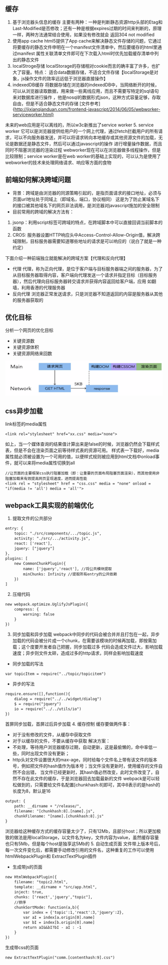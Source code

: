 ## 缓存
1. 基于浏览器头信息的缓存
主要有两种：一种是判断静态资源http头部的Etag和Last-Modified是否修改；还有一种是根据expires过期的时间来判断的，原理一样，两种方法通常结合使用，如果没有修改就会
返回304 not modified
2. 使用app cache
html5提供了App cache来解决静态文件存储的问题，它通过将要缓存的静态文件申明在一个manifest文件清单中，然后要缓存的html里通过manifest
属性关联清单文件即可在下次载入html时优先加载缓存清单中列出的静态文件
3. localStroge存储
localStorage的存储相对cookie而言的确丰富了许多，也扩大了容量。特点：
适合data数据存储，不适合文件存储【localStorage是对象，js操作文件的效率远远低于浏览器直接操作】
4. indexedDB缓存
将数据存储在浏览器的indexedDB中，当网络断开的时候，可以从浏览器读取数据，用来做一些离线应用，而且不需要写特定的sql语句来对数据库进行操作
，他是nosql的数据形式json，这种方式容量足够，存取自由，但是不适合静态文件的存储
[文件参考]{http://jixianqianduan.com/frontend-javascript/2014/06/05/webworker-serviceworker.html}

未来的web应用是可以离线的，所以w3c新推出了service worker
5. service worker
它可以是浏览器提供给用户的一个网上代理，通过fetch拦截用户的所有请求，可以不向服务器发送，并可以将请求转向本地缓存或其他资源文件的加载，无论是数据还是静态文件，然后可以通过javascript的操作
进行增量操作数据，而且同时不阻塞浏览器的渲染过程
webworker现在可以在浏览器做多线程操作，但是比较限制；service worker是在web worker的基础上实现的，可以认为是使用了webworker的技术来处理网络请求、响应等方面的食物

## 前端如何解决跨域问题
- 背景：跨域是由浏览器的同源策略引起的，是指页面请求的接口地址，必须与页面url地址处于同域上（即域名，端口，协议相同）
这是为了防止某域名下的接口被其他域名下的网页非法调用，是浏览器对javascript施加的安全限制
- 目前常用的跨域的解决方法有：
1. jsonp：利用script标签可跨域的特点，在跨域脚本中可以直接回调当前脚本的函数
2. CROS: 服务器设置HTTP响应头中Access-Control-Allow-Origin值，解决跨域限制，目标服务器需要知道哪些地址的请求是可以响应的（说白了就是一种约定）

下面介绍一种前端独立就能解决的跨域方案【代理和反向代理】
- 代理
代理，称为正向代理，是位于客户端与目标服务器端之间的服务器，为了从目标服务器取得内容，客户端向代理发送一个请求并指定目标（目标服务器），然后代理向目标服务器转交请求并获得内容返回给客户端，应用
如翻墙，利用香港的代理服务器
- 反向代理
浏览器正常发送请求，只是浏览器不知道返回的内容是服务器从其他的服务器获取的

## 优化目标
分析一个网页的优化目标
- 关键资源数
- 关键资源体积
- 关键资源网络来回数

![](../image/2.png)

## css异步加载
link标签的media属性
```
<link rel="stylesheet" href="xx.css" media="none">
```
如上，当一个媒体查询的结果值计算出来是false的时候，浏览器仍然会下载样式表，但是不会在渲染页面之前等待样式表的资源可用。
样式表一下载好，media属性就必须被设置为一个可用的值，以便样式规则被应用到html文档中onload事件，就可以来将media属性切换到all
```
//让页面的主要框架css执行阻塞加载（即：让重要的页面布局阻塞页面渲染），而其他使用非阻塞加载来有效提高网页呈现速度，进而提高性能
<link rel = "stylesheet" href = "css.css" media = "none" onload = "if(media != 'all') media = 'all'">
```

## webpack工具实现的前端优化
1. 提取文件的公共部分
```
entry: {
    topic: "./src/components/.../topic.js",
    activity: "./src/.../activity.js",
    react: ['react'],
    jquery: ["jquery"]
},
plugins: [
    new CommonChunkPlugin({
        name: ['jquery','react'], //将公共模块提取
        minChunks: Infinity //提取所有entry的公共依赖
    })
]
```
2. 压缩代码
```
new webpack.optimize.UglifyJsPlugin({
    compress: {
        warning: false
    }
})
```
3. 同步加载和异步加载
webpack中同步的代码会被合并并且打包在一起，异步加载的代码会被分片成一个chunk，在需要该模块的时候再加载，即按需加载；这个度要开发者自己把握，同步加载过多
代码会造成文件过大，影响加载速度；异步则文件太碎，造成过多的http请求，同样会影响加载速度
- 同步加载的写法
```
var topicItem = require("../topic/topicitem")
```
- 异步的写法
```
require.ensure([],function(){
    dialog = require("../../widget/dialog")
    $ = require("jquery")
    io = require("../../utils/io")
})
```
首屏同步加载，首屏过后异步加载
4. 缓存控制
缓存要做两件事：
- 对于没有修改的文件，从缓存中获取文件
- 对于以缓存的文件，不要从缓存中获取
解决方案：
- 不处理，等待用户浏览器缓存过期，自动更新，这是最偷懒的，命中率低一些，同时出现文件没有更新；
- http头对文件设置很大的max-age，同时给每个文件名上带有该文件的版本号，例如把文件的hash值作为版本号；当文件没有更新时，使用缓存的文件自然不会出错，
当文件已经更新时，其hash值必然改变，此时文件改变了，自然不存在此文件的缓存，于是浏览器回去加载最新的文件
webpack是可以轻松做到的，只需要给文件名配置[chunkhash:8]即可，其中8表示的是hash的长度为8，默认是16
```
output: {
    path: __dirname + "/release/",
    filename: "[chunkhash:8].[name].js",
    chunkFilename: "[name].[chunkhash:8].js"
}
```
浏览器给这种缓存方式的缓存容量太少了，只有12Mb，且部分host；所以更加极致的做法是用localStorage，以文件名为key，文件内容为value，虽然缓存容量也只有5Mb，但是每个host是独享这5Mb的
5. 自动生成页面
文件带上版本号后，每一次文件变化后，都需要手动修改引用的文件名，这种重复的工作可以使用htmlWebpackPlugin和
ExtractTextPlugin插件
- 生成带js的页面
```
new HtmlWebpackPlugin({
    filename: "topic2.html",
    template: __dirname + "src/app.html",
    inject: true,
    chunks: ['react','jquery',"topic"],
    //排序
    chunkSortMode: function(a,b){
        var index = {'topic':1,'react':3,'jquery':2},
        var aI = index[a.origin[0].name]
        var bI = index[b.origin[0].name]
        return aI&&bI?bI - aI : -1
    }
})
```
生成带css的页面
```
new ExtractTextPlugin("comm.[contenthash:9].css")
